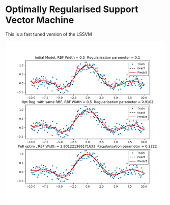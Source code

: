 # Optimally Regularised Support Vector Machine
This is a fast tuned version of the LSSVM

![Screenshot](orlssvm.png)
